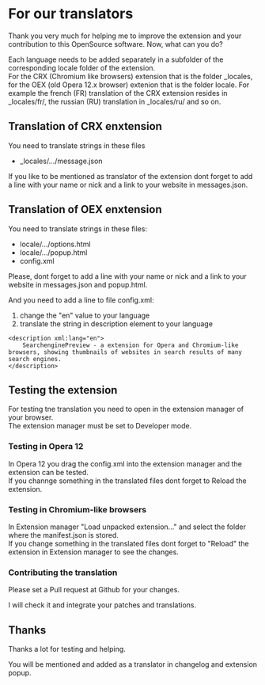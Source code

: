# For our translators

Thank you very much for helping me to improve the extension and your contribution to this OpenSource software.
Now, what can you do? 

Each language needs to be added separately in a subfolder of the corresponding locale folder of the extension.  
For the CRX (Chromium like browsers) extension that is the folder _locales, for the OEX (old Opera 12.x browser) extenion that is the folder locale.
For example the french (FR) translation of the CRX extension resides in _locales/fr/, the russian (RU) translation in _locales/ru/ and so on.

## Translation of CRX enxtension

You need to translate strings in these files

* _locales/.../message.json

If you like to be mentioned as translator of the extension dont forget to add a line with your name or nick and a link to your website in messages.json.

## Translation of OEX enxtension

You need to translate strings in these files:

* locale/.../options.html
* locale/.../popup.html
* config.xml

Please, dont forget to add a line with your name or nick and a link to your website in messages.json and popup.html.

And you need to add a line to file config.xml:

1. change the "en" value to your language 
2. translate the string in description element to your language
```
<description xml:lang="en">
	SearchenginePreview - a extension for Opera and Chromium-like browsers, showing thumbnails of websites in search results of many search engines.
</description>
```

## Testing the extension

For testing tne translation you need to open in the extension manager of your browser.  
The extension manager must be set to Developer mode.

### Testing in Opera 12

In Opera 12 you drag the config.xml into the extension manager and the extension can be tested.  
If you channge something in the translated files dont forget to Reload the extension.

### Testing in Chromium-like browsers

In Extension manager "Load unpacked extension..." and select the folder where the manifest.json is stored.   
If you change something in the translated files dont forget to "Reload" the extension in Extension manager to see the changes.

### Contributing the translation

Please set a Pull request at Github for your changes.

I will check it and integrate your patches and translations.

## Thanks

Thanks a lot for testing and helping. 

You will be mentioned and added as a translator in changelog and extension popup.
